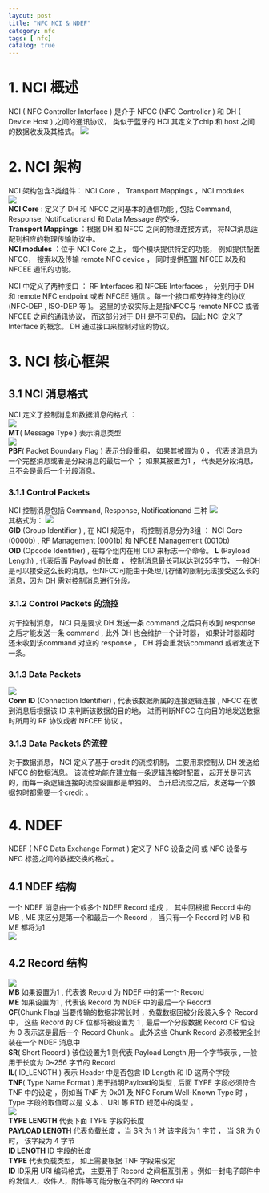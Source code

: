 ```yaml
---
layout: post
title: "NFC NCI & NDEF"
category: nfc
tags: [ nfc]
catalog: true
---
```

# 1. NCI 概述
NCI ( NFC Controller Interface ) 是介于 NFCC (NFC Controller ) 和 DH  ( Device Host ) 之间的通讯协议， 类似于蓝牙的 HCI 其定义了chip 和 host 之间的数据收发及其格式。 
![](/images/nfc/nfc_nci_architecture.png)  

# 2. NCI  架构
NCI 架构包含3类组件： NCI Core ， Transport Mappings ，NCI modules  
![](/images/nfc/nfc_nci_architecture2.png)   
**NCI Core** : 定义了 DH 和 NFCC 之间基本的通信功能 ,  包括 Command, Response,  Notificationand  和 Data Message 的交换。    
**Transport Mappings** ：根据 DH 和 NFCC 之间的物理连接方式， 将NCI消息适配到相应的物理传输协议中。   
**NCI modules** ：位于 NCI Core 之上， 每个模块提供特定的功能， 例如提供配置 NFCC， 搜索以及传输 remote NFC device ， 同时提供配置 NFCEE 以及和 NFCEE 通讯的功能。  

NCI 中定义了两种接口 ： RF Interfaces 和 NFCEE Interfaces ， 分别用于 DH 和 remote NFC endpoint 或者 NFCEE 通信 。每一个接口都支持特定的协议(NFC-DEP , ISO-DEP 等 )。 这里的协议实际上是指NFCC与 remote NFCC 或者 NFCEE 之间的通讯协议， 而这部分对于 DH 是不可见的， 因此 NCI 定义了 Interface 的概念。  DH 通过接口来控制对应的协议。


# 3. NCI 核心框架
## 3.1 NCI 消息格式
NCI 定义了控制消息和数据消息的格式 ：  
![](/images/nfc/nfc_nci_Common_Packet.png)  
**MT**( Message Type ) 表示消息类型  
![](/images/nfc/nfc_nci_Packet_mt.png)  
**PBF**( Packet Boundary Flag ) 表示分段重组， 如果其被置为 0 ， 代表该消息为一个完整消息或者是分段消息的最后一个 ； 如果其被置为1 ， 代表是分段消息，且不会是最后一个分段消息。   

### 3.1.1 Control Packets
NCI 控制消息包括 Command, Response,  Notificationand 三种
![](/images/nfc/nfc_nci_control_exchange.png)  
其格式为： 
![](/images/nfc/nfc_nci_control_packet.png)  
**GID** (Group Identifier ) , 在 NCI 规范中， 将控制消息分为3组 ： NCI Core (0000b) , RF Management (0001b) 和 NFCEE Management (0010b)     
**OID** (Opcode Identifier) ,  在每个组内在用 OID 来标志一个命令。 
**L** (Payload Length) , 代表后面 Payload 的长度 ， 控制消息最长可以达到255字节， 一般DH是可以接受这么长的消息，但NFCC可能由于处理几存储的限制无法接受这么长的消息，因为 DH 需对控制消息进行分段。   

### 3.1.2 Control Packets 的流控
对于控制消息， NCI 只是要求 DH 发送一条 command 之后只有收到 response 之后才能发送一条 command ,  此外 DH 也会维护一个计时器， 如果计时器超时还未收到该command 对应的 response ， DH 将会重发该command 或者发送下一条。

### 3.1.3 Data Packets
![](/images/nfc/nfc_nci_data_packet.png)  
**Conn ID** (Connection Identifier) , 代表该数据所属的连接逻辑连接 , NFCC 在收到消息后根据该 ID 来判断该数据的目的地， 进而判断NFCC 在向目的地发送数据时所用的 RF 协议或者 NFCEE 协议 。  

### 3.1.3 Data Packets 的流控
对于数据消息， NCI 定义了基于 credit 的流控机制， 主要用来控制从 DH 发送给 NFCC 的数据消息。 该流控功能在建立每一条逻辑连接时配置， 起开关是可选的，而每一条逻辑连接的流控设置都是单独的。 当开启流控之后，发送每一个数据包时都需要一个credit 。

# 4. NDEF
NDEF ( NFC Data Exchange Format ) 定义了 NFC 设备之间 或 NFC 设备与 NFC 标签之间的数据交换的格式 。       

## 4.1 NDEF 结构
一个 NDEF 消息由一个或多个 NDEF Record 组成 ， 其中回根据 Record 中的 MB , ME 来区分是第一个和最后一个 Record ， 当只有一个 Record 时 MB 和 ME 都将为1     
![](/images/nfc/ndef_record_arcitecture.png)  

## 4.2 Record 结构
 ![](/images/nfc/ndef_record.png)  
**MB** 如果设置为1 , 代表该 Record 为 NDEF 中的第一个 Record       
**ME** 如果设置为1 , 代表该 Record 为 NDEF 中的最后一个 Record       
**CF**(Chunk Flag) 当要传输的数据非常长时 ，负载数据回被分段装入多个 Record 中，  这些 Record 的 CF 位都将被设置为 1 , 最后一个分段数据 Record CF 位设为 0 表示这是最后一个 Record Chunk 。 此外这些 Chunk Record 必须被完全封装在一个 NDEF 消息中    
**SR**( Short Record ) 该位设置为1 则代表 Payload Length 用一个字节表示 ,  一般用于长度为 0~256 字节的 Record     
**IL**( ID_LENGTH ) 表示 Header 中是否包含 ID Length 和 ID 这两个字段    
**TNF**( Type Name Format )  用于指明Payload的类型  , 后面 TYPE 字段必须符合 TNF 中的设定 ，例如当 TNF 为 0x01 及 NFC Forum Well-Known Type 时 ， Type 字段的取值可以是 文本 、URI 等 RTD 规范中的类型 。      
 ![](/images/nfc/recorf_tnf.png)  
**TYPE LENGTH** 代表下面 TYPE 字段的长度    
**PAYLOAD LENGTH** 代表负载长度 ，当 SR 为 1 时 该字段为 1 字节 ， 当 SR 为 0 时， 该字段为 4 字节     
**ID LENGTH**	ID 字段的长度    
**TYPE**	代表负载类型， 如上需要根据 TNF 字段来设定    
**ID**  ID采用 URI 编码格式， 主要用于 Record 之间相互引用 。例如一封电子邮件中的发信人，收件人，附件等可能分散在不同的 Record 中      



 

